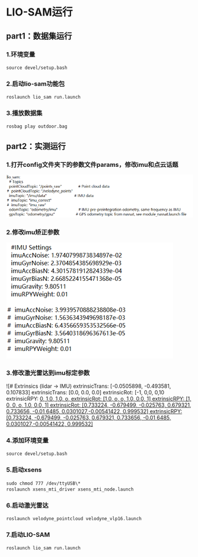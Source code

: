# LIO-SAM运行

## part1：数据集运行

### 1.环境变量

```
source devel/setup.bash
```

### 2.启动lio-sam功能包

```
roslaunch lio_sam run.launch
```

### 3.播放数据集

```
rosbag play outdoor.bag
```



## part2：实测运行

### 1.打开config文件夹下的参数文件params，修改imu和点云话题

![10 sam:  \# Topics  pointCloudTopic: "/points raw"  \# pointCloudTopic: "/velodyne_points"  imuTopic: "/imu/data"  \# imuTopic: "imu correct"  \# imuTopic: "imu raw"  odomTopic: "odometry/imu"  gpsTopic: "odometry/gpsz"  \# Point cloud data  \# IMIJ data  \# IMIJ pre-preintegration odometry, same frequency as IMIJ  \# GPS odometry topic from navsat, see module navsat.launch file ](media/e26b16e4dfa08f27a6be90000c53f58e.png)



### 2.修改imu矫正参数

![\#IMU Settings  imuAccNoise: 1.9740799873834897e-02  imuGyrNoise: 2,3704854385698929+03  imuAccBiasN: 4.3015781912824339+04  imuGyrBiasN: 2.6685224155471368+05  imuGravity: 9.80511  imuRPYWeight: 0.01  imuAccNoise: 3,9939570888238808+03  imuGyrNoise: 1.5636343949698187e-03  imuAccBiasN: 6,4356659353532566+05  imuGyrBiasN: 3.5640318696367613e-05  imuGravity: 9.80511  imuRPYWeight: 0.01 ](media/d46f4d8198bf146ef7995d5708b2b454.png)



### 3.修改激光雷达到imu标定参数

![\# Extrinsics (lidar -\> IMU)  extrinsicTrans: [-0.0505898, -0.493581, 0.107833]  extrinsicTrans: [0.0, 0.0, 0.0]  extrinsicRot:  [-1, 0,0,  0,10  extrinsicRPY:  [0, 1,0,  1,0, o,  extrinsicRot:  [1,0, o,  o, 1,0,  0,0, 1]  extrinsicRPY: [1, 0, 0,  o, 1,0,  0,0, 1]  extrinsicRot: [0.733224, -0.679499, -0.025763,  0.679321, 0.733656, -0.01 6485,  0.0301027,-0.00541422, 0.999532]  extrinsicRPY: [0.733224, -0.679499, -0.025763,  0.679321, 0.733656, -0.01 6485,  0.0301027,-0.00541422, 0.999532] ](media/dbebbbdaf4c6e4278a0ac2e62db89a81.png)



### 4.添加环境变量

```
source devel/setup.bash
```



### 5.启动xsens

```
sudo chmod 777 /dev/ttyUSB\*
roslaunch xsens_mti_driver xsens_mti_node.launch
```



### 6.启动激光雷达

```
roslaunch velodyne_pointcloud velodyne_vlp16.launch
```



### 7.启动LIO-SAM

```
roslaunch lio_sam run.launch
```



